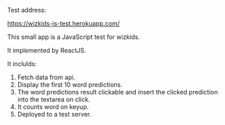 Test address:

https://wizkids-js-test.herokuapp.com/


This small app is a JavaScript test for wizkids.

It implemented by ReactJS.

It inclulds:

1. Fetch data from api.
2. Display the first 10 word predictions. 
3. The word predictions result clickable and insert the clicked prediction into the textarea on click.
4. It counts word on keyup.
5. Deployed to a test server.

